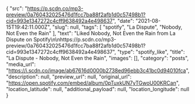 {
  "src": "https://p.scdn.co/mp3-preview/0a760432025476d1fcc7ba88f2afb1d0c57498b1?cid=993e1347272c4cff9638492a4e498637",
  "date": "2021-08-15T19:42:11.000Z",
  "slug": null,
  "tags": [
    "spotify",
    "La Dispute",
    "Nobody, Not Even the Rain"
  ],
  "text": "Liked Nobody, Not Even the Rain from La Dispute on Spotify\n\nhttps://p.scdn.co/mp3-preview/0a760432025476d1fcc7ba88f2afb1d0c57498b1?cid=993e1347272c4cff9638492a4e498637",
  "type": "spotify_like",
  "title": "La Dispute - Nobody, Not Even the Rain",
  "images": [],
  "category": "posts",
  "media_url": "https://i.scdn.co/image/ab67616d0000b2738ed96ebb3c41bc0d94010fca",
  "description": null,
  "preview_url": null,
  "original_url": "https://open.spotify.com/embed/album/0pTuxkUN7yTGwoU00KRCan",
  "location_latitude": null,
  "additional_payload": null,
  "location_longitude": null
}